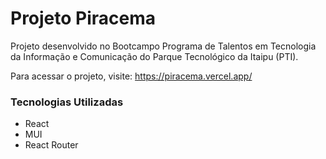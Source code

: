 # Projeto Piracema

Projeto desenvolvido no Bootcampo Programa de Talentos em Tecnologia da Informação e Comunicação do Parque Tecnológico da Itaipu (PTI).

Para acessar o projeto, visite: https://piracema.vercel.app/

### Tecnologias Utilizadas

- React
- MUI
- React Router
